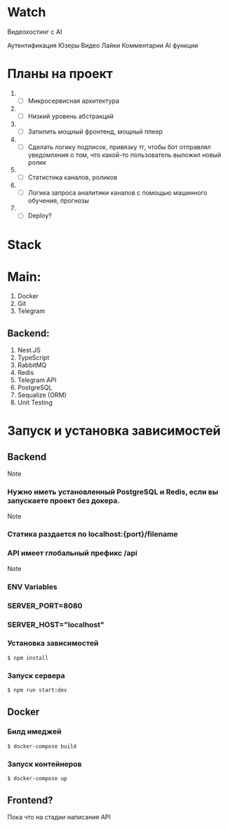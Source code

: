 <h1>Watch</h1>
<p>Видеохостинг с AI</p>

Аутентификация
Юзеры
Видео
Лайки
Комментарии
AI функции

<h1>Планы на проект</h1>

1. - [ ] Микросервисная архитектура
2. - [ ] Низкий уровень абстракций
3. - [ ] Запилить мощный фронтенд, мощный плеер
4. - [ ] Сделать логику подписок, привязку тг, чтобы бот отправлял уведомления о том, что какой-то пользователь выложил новый ролик
5. - [ ] Статистика каналов, роликов
6. - [ ] Логика запроса аналитики каналов с помощью машинного обучения,  прогнозы
7. - [ ] Deploy?

<h1>Stack</h1>

<h1>Main: </h1>

1. Docker
2. Git
3. Telegram

<h2>Backend: </h2>

1. Nest.JS
2. TypeScript
3. RabbitMQ
4. Redis
5. Telegram API
6. PostgreSQL
7. Sequalize (ORM)
8. Unit Testing

<h1>Запуск и установка зависимостей</h1>

<h2>Backend</h2>

> [!NOTE]
> ### Нужно иметь установленный PostgreSQL и Redis, если вы запускаете проект без докера.

> [!NOTE]
> ### Статика раздается по localhost:{port}/filename
> ### API имеет глобальный префикс /api
>
> > [!NOTE]
> ### ENV Variables
> ### SERVER_PORT=8080
> ###  SERVER_HOST="localhost"


### Установка зависимостей

```
$ npm install
```

### Запуск сервера

```
$ npm run start:dev
```

<h2>Docker</h2>


### Билд имеджей

```
$ docker-compose build
```

### Запуск контейнеров

```
$ docker-compose up
```

<h2>Frontend?</h2>
<p>Пока что на стадии написания API</p>
